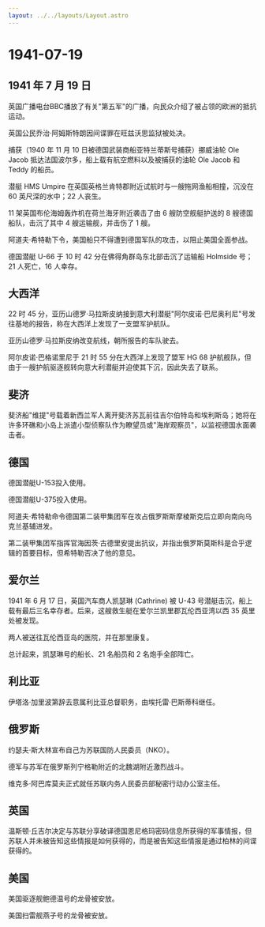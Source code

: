```yaml
---
layout: ../../layouts/Layout.astro
---
```


# 1941-07-19

## 1941 年 7 月 19 日

英国广播电台BBC播放了有关"第五军"的广播，向民众介绍了被占领的欧洲的抵抗运动。

英国公民乔治·阿姆斯特朗因间谍罪在旺兹沃思监狱被处决。

捕获（1940 年 11 月 10 日被德国武装商船亚特兰蒂斯号捕获）挪威油轮 Ole
Jacob 抵达法国波尔多，船上载有航空燃料以及被捕获的油轮 Ole Jacob 和
Teddy 的船员。

潜艇 HMS Umpire 在英国英格兰肯特郡附近试航时与一艘拖网渔船相撞，沉没在
60 英尺深的水中；22 人丧生。

11 架英国布伦海姆轰炸机在荷兰海牙附近袭击了由 6 艘防空舰艇护送的 8
艘德国船队，击沉了其中 4 艘运输舰，并击伤了 1 艘。

阿道夫·希特勒下令，美国船只不得遭到德国军队的攻击，以阻止美国全面参战。

德国潜艇 U-66 于 10 时 42 分在佛得角群岛东北部击沉了运输船 Holmside
号；21 人死亡，16 人幸存。

## 大西洋

22 时 45
分，亚历山德罗·马拉斯皮纳接到意大利潜艇"阿尔皮诺·巴尼奥利尼"号发往基地的报告，称在大西洋上发现了一支盟军护航队。

亚历山德罗·马拉斯皮纳改变航线，朝所报告的车队驶去。

阿尔皮诺·巴格诺里尼于 21 时 55 分在大西洋上发现了盟军 HG 68
护航舰队，但由于一艘护航驱逐舰转向意大利潜艇并迫使其下沉，因此失去了联系。

## 斐济

斐济船"维提"号载着新西兰军人离开斐济苏瓦前往吉尔伯特岛和埃利斯岛；她将在许多环礁和小岛上派遣小型侦察队作为瞭望员或"海岸观察员"，以监视德国水面袭击者。

## 德国

德国潜艇U-153投入使用。

德国潜艇U-375投入使用。

阿道夫·希特勒命令德国第二装甲集团军在攻占俄罗斯斯摩棱斯克后立即向南向乌克兰基辅进发。

第二装甲集团军指挥官海因茨·古德里安提出抗议，并指出俄罗斯莫斯科是合乎逻辑的首要目标，但希特勒否决了他的意见。

## 爱尔兰

1941 年 6 月 17 日，英国汽车商人凯瑟琳 (Cathrine) 被 U-43
号潜艇击沉，船上载有最后三名幸存者。后来，这艘救生艇在爱尔兰凯里郡瓦伦西亚湾以西
35 英里处被发现。

两人被送往瓦伦西亚岛的医院，并在那里康复。

总计起来，凯瑟琳号的船长、21 名船员和 2 名炮手全部阵亡。

## 利比亚

伊塔洛·加里波第辞去意属利比亚总督职务，由埃托雷·巴斯蒂科继任。

## 俄罗斯

约瑟夫·斯大林宣布自己为苏联国防人民委员（NKO）。

德军与苏军在俄罗斯列宁格勒附近的北魏湖附近激烈战斗。

维克多·阿巴库莫夫正式就任苏联内务人民委员部秘密行动办公室主任。

## 英国

温斯顿·丘吉尔决定与苏联分享破译德国恩尼格玛密码信息所获得的军事情报，但苏联人并未被告知这些情报是如何获得的，而是被告知这些情报是通过柏林的间谍获得的。

## 美国

美国驱逐舰鲍德温号的龙骨被安放。

美国扫雷舰燕子号的龙骨被安放。